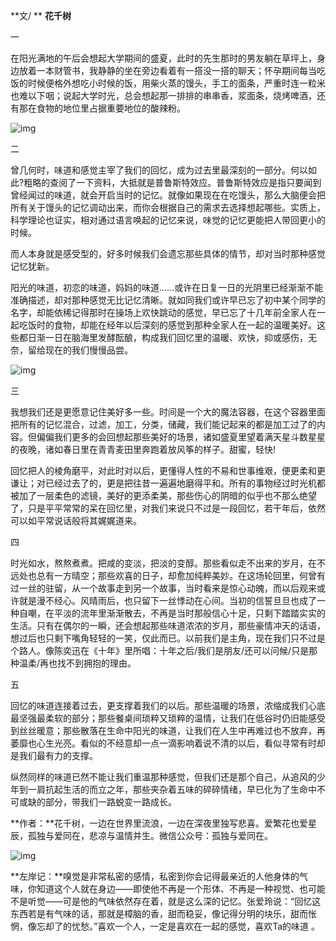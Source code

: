 **文/ ** **花千树** 

一

在阳光满地的午后会想起大学期间的盛夏，此时的先生那时的男友躺在草坪上，身边放着一本财管书，我静静的坐在旁边看着有一搭没一搭的聊天；怀孕期间每当吃饭的时候便格外想吃小时候的饭，用柴火蒸的馒头，手工的面条，严重时连一粒米也难以下咽；说起大学时光，总会想起那一排排的串串香，浆面条，烧烤啤酒，还有那在食物的地位里占据重要地位的酸辣粉。

![img](http://wx3.sinaimg.cn/mw690/624fce0dgy1g2ahnxa6ynj20dw07bgm4.jpg)

二

曾几何时，味道和感觉主宰了我们的回忆，成为过去里最深刻的一部分。何以如此?粗略的查阅了一下资料，大抵就是普鲁斯特效应。普鲁斯特效应是指只要闻到曾经闻过的味道，就会开启当时的记忆。就像如果现在在吃馒头，那么大脑便会把所有关于馒头的记忆调动出来，而你会根据自己的需求去选择想起哪些。实质上，科学理论也证实，相对通过语言唤起的记忆来说，味觉的记忆更能把人带回更小的时候。

而人本身就是感受型的，好多时候我们会遗忘那些具体的情节，却对当时那种感觉记忆犹新。

阳光的味道，初恋的味道，妈妈的味道……或许在日复一日的光阴里已经渐渐不能准确描述，却对那种感觉无比记忆清晰。就如同我们或许早已忘了初中某个同学的名字，却能依稀记得那时在操场上欢快跳动的感觉，早已忘了十几年前全家人在一起吃饭时的食物，却能在经年以后深刻的感觉到那种全家人在一起的温暖美好。这些都日渐一日在脑海里发酵酝酿，构成我们回忆里的温暖、欢快，抑或感伤，无奈，留给现在的我们慢慢品尝。

![img](http://wx4.sinaimg.cn/mw690/624fce0dgy1g2ahnwxf4gj20dw0ak3zi.jpg)

三

我想我们还是更愿意记住美好多一些。时间是一个大的魔法容器，在这个容器里面把所有的记忆混合，过滤，加工，分类，储藏，我们能记起来的都是加工过了的内容。但偏偏我们更多的会回想起那些美好的场景，诸如盛夏里望着满天星斗数星星的夜晚，诸如春日里在青青麦田里奔跑着放风筝的样子。甜蜜，轻快!

回忆把人的棱角磨平，对此时对以后，更懂得人性的不易和世事维艰，便更柔和更谦让；对已经过去了的，更是把往昔一遍遍地磨得平和。所有的事物经过时光机都被加了一层柔色的滤镜，美好的更添柔美，那些伤心的阴暗的似乎也不那么绝望了，只是平平常常的呆在回忆里，对我们来说只不过是一段回忆，若干年后，依然可以如平常说话般将其娓娓道来。

四

时光如水，熬熬煮煮。把咸的变淡，把淡的变醇。那些看似走不出来的岁月，在不远处也总有一方晴空；那些欢喜的日子，却愈加纯粹美妙。在这场轮回里，何曾有过一丝的驻留，从一个故事走到另一个故事，当时看来是惊心动魄，而以后观来或许就是漫不经心。风晴雨后，也只留下一丝悸动在心间。当初的信誓旦旦也成了一种自嘲，在平淡的流年里渐渐散去，不再是当时那般信心十足，只剩下踏踏实实的生活。只有在偶尔的一瞬，还会想起那些味道浓浓的岁月，那些豪情冲天的话语，想过后也只剩下嘴角轻轻的一笑，仅此而已。以前我们是主角，现在我们只不过是个路人。像陈奕迅在《十年》里所唱：十年之后/我们是朋友/还可以问候/只是那种温柔/再也找不到拥抱的理由。

五

回忆的味道连接着过去，更支撑着我们的以后。那些温暖的场景，浓缩成我们心底最坚强最柔软的部分；那些餐桌间琐粹又琐粹的温情，让我们在低谷时仍旧能感受到丝丝暖意；那些散落在生命中阳光的味道，让我们在人生中再难过也不放弃，再萎靡也心生光亮。看似的不经意却一点一滴影响着说不清的以后，看似寻常有时却是我们最有力的支撑。

纵然同样的味道已然不能让我们重温那种感觉，但我们还是那个自己，从追风的少年到一肩抗起生活的而立之年，那些夹杂着五味的碎碎情绪，早已化为了生命中不可或缺的部分，带我们一路蜕变一路成长。

**作者：**花千树，一边在世界里流浪，一边在深夜里独写悲喜。爱繁花也爱星辰，孤独与爱同在，悲凉与温情并生。微信公众号：孤独与爱同在。

![img](http://wx4.sinaimg.cn/mw690/624fce0dgy1g2ahnwknhaj20dw0c3wf3.jpg)

**左岸记：**嗅觉是非常私密的感情，私密到你会记得最亲近的人他身体的气味，你知道这个人就在身边——即使他不再是一个形体、不再是一种视觉、也可能不是听觉——可是他的气味依然存在着，就是这么深的记忆。张爱玲说：“回忆这东西若是有气味的话，那就是樟脑的香，甜而稳妥，像记得分明的块乐，甜而怅惘，像忘却了的忧愁。”喜欢一个人，一定是喜欢在一起的感觉，喜欢Ta的味道 。